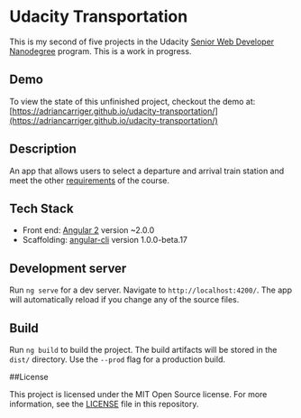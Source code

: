 # Udacity Transportation

This is my second of five projects in the Udacity [Senior Web Developer Nanodegree](https://www.udacity.com/course/senior-web-developer-nanodegree--nd802) program. This is a work in progress.

## Demo

To view the state of this unfinished project, checkout the demo at: [https://adriancarriger.github.io/udacity-transportation/](https://adriancarriger.github.io/udacity-transportation/)

## Description

An app that allows users to select a departure and arrival train station and meet the other [requirements](REQUIREMENTS.md) of the course.

## Tech Stack

* Front end: [Angular 2](https://github.com/angular/angular) version ~2.0.0
* Scaffolding: [angular-cli](https://github.com/angular/angular-cli) version 1.0.0-beta.17

## Development server

Run `ng serve` for a dev server. Navigate to `http://localhost:4200/`. The app will automatically reload if you change any of the source files.

## Build

Run `ng build` to build the project. The build artifacts will be stored in the `dist/` directory. Use the `--prod` flag for a production build.

##License

This project is licensed under the MIT Open Source license. For more information, see the [LICENSE](LICENSE) file in this repository.